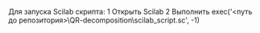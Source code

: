 Для запуска Scilab скрипта:
1 Открыть Scilab
2 Выполнить exec('<путь до репозитория>\QR-decomposition\scilab_script.sc', -1)